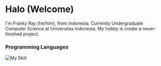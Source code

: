 # Halo (Welcome)

I'm Franky Ray (he/him), from Indonesia. Currently Undergraduate Computer Science at Universitas Indonesia. My hobby is create a never-finished project.

### Programming Languages
<!-- ![Python](https://raw.githubusercontent.com/yurijserrano/Github-Profile-Readme-Logos/master/programming%20languages/python.svg) 
![Javascript](https://raw.githubusercontent.com/yurijserrano/Github-Profile-Readme-Logos/master/programming%20languages/javascript.svg) 
![Typescript](https://raw.githubusercontent.com/yurijserrano/Github-Profile-Readme-Logos/master/programming%20languages/typescript.svg) 
![Bash](https://raw.githubusercontent.com/yurijserrano/Github-Profile-Readme-Logos/master/programming%20languages/bash.svg) -->
![My Skill](https://skillicons.dev/icons?i=python,java,html,css,js,ts,arch,django&theme=dark)

<!--
**FrankyRay/FrankyRay** is a ✨ _special_ ✨ repository because its `README.md` (this file) appears on your GitHub profile.

Here are some ideas to get you started:

- 🔭 I’m currently working on ...
- 🌱 I’m currently learning ...
- 👯 I’m looking to collaborate on ...
- 🤔 I’m looking for help with ...
- 💬 Ask me about ...
- 📫 How to reach me: ...
- 😄 Pronouns: ...
- ⚡ Fun fact: ...
-->
